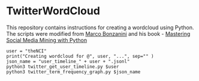 # TwitterWordCloud

This repository contains instructions for creating a wordcloud using Python.  
The scripts were modified from [Marco Bonzanini](https://marcobonzanini.com/2015/03/02/mining-twitter-data-with-python-part-1/) and his book - [Mastering Social Media Mining with Python](https://www.packtpub.com/big-data-and-business-intelligence/mastering-social-media-mining-python)

```
user = "theNCI"
print("Creating wordcloud for @", user, "...", sep="" )
json_name = "user_timeline_" + user + ".jsonl"
python3 twitter_get_user_timeline.py $user
python3 twitter_term_frequency_graph.py $json_name 
````
 
